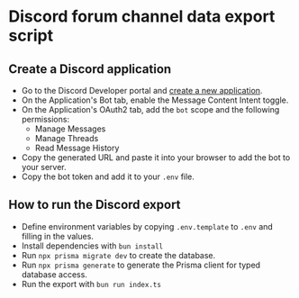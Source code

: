 # Discord forum channel data export script

## Create a Discord application

- Go to the Discord Developer portal and [create a new application](https://discord.com/developers/applications?new_application=true).
- On the Application's Bot tab, enable the Message Content Intent toggle.
- On the Application's OAuth2 tab, add the `bot` scope and the following permissions:
  - Manage Messages
  - Manage Threads
  - Read Message History
- Copy the generated URL and paste it into your browser to add the bot to your server.
- Copy the bot token and add it to your `.env` file.

## How to run the Discord export

- Define environment variables by copying `.env.template` to `.env` and filling in the values.
- Install dependencies with `bun install`
- Run `npx prisma migrate dev` to create the database.
- Run `npx prisma generate` to generate the Prisma client for typed database access.
- Run the export with `bun run index.ts`

